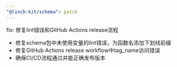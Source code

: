 ```yaml
---
"@linch-kit/schema": patch
---
```


fix: 修复lint错误和GitHub Actions release流程

- 修复schema包中未使用变量的lint错误，为函数名添加下划线前缀
- 修复GitHub Actions release workflow中tag_name访问错误
- 确保CI/CD流程通过并能正确发布版本